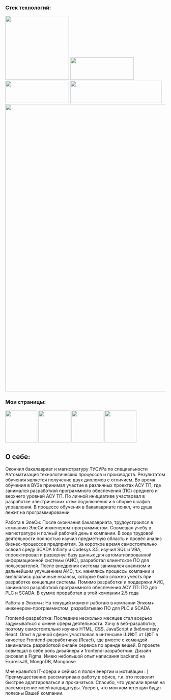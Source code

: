 
### Cтек технологий:
<img src="https://img.shields.io/badge/HTML-black?style=for-the-badge&logo=HTML5&logoColor=red" width="200"/> <img src="https://img.shields.io/badge/CSS-black?style=for-the-badge&logo=CSS3&logoColor=7473c9" width="200" height="70"/> <img src="https://img.shields.io/badge/SCSS-black?style=for-the-badge&logo=Sass&logoColor=7473c9" width="200" height="70"/> <img src="https://img.shields.io/badge/JavaScript-black?style=for-the-badge&logo=JavaScript&logoColor=orange" width="287" height="70"/> 
<img src="https://img.shields.io/badge/React-black?style=for-the-badge&logo=React&logoColor=blue" width="900"/>

### Мои страницы:
[<img src="https://img.shields.io/badge/-white?style=for-the-badge&logo=Habr&logoColor=7473c9" width="100"/>](https://career.habr.com/kairatkaldar)
[<img src="https://img.shields.io/badge/-white?style=for-the-badge&logo=Telegram&logoColor=7473c9" width="100"/>](
https://t.me/thenotoriousmma9)
[<img src="https://img.shields.io/badge/-white?style=for-the-badge&logo=instagram&logoColor=e84f0e" width="100"/>](https://www.instagram.com/thenotoriousmma9/)
[<img src="https://img.shields.io/badge/-white?style=for-the-badge&logo=VK&logoColor=blue" width="100"/>](https://vk.com/kaldar)

## О себе:
Окончил бакалавриат и магистратуру ТУСУРа по специальности Автоматизация технологических процессов и производств. Результатом обучения является получение двух дипломов с отличием.
Во время обучения в ВУЗе принимал участие в различных проектах АСУ ТП, где занимался разработкой программного обеспечения (ПО) среднего и верхнего уровней АСУ ТП. По личной инициативе участвовал в разработке электрических схем подключения и в сборке шкафов управления. В процессе обучения в бакалавриате понял, что душа лежит на программировании

Работа в ЭлеСи:
После окончания бакалавриата, трудоустроился в компанию ЭлеСи инженером-программистом. Совмещал учебу в магистратуре и полный рабочий день в компании. В ходе трудовой деятельности полностью изучил предметную область и провёл анализ бизнес-процессов предприятия. За короткое время самостоятельно освоил среду SCADA Infinity и Codesys 3.5, изучил SQL и VBA, спроектировал и развернул базу данных для автоматизированной информационной системы (АИС), разработал клиентское ПО для пользователей.
После внедрения системы занимался анализом и дальнейшим улучшением АИС, т.к. менялись процессы компании и выявлялись различные нюансы, которые было сложно учесть при разработке концепции системы.
Помимо разработки и поддержки АИС, занимался разработкой программного обеспечения АСУ ТП: ПО для PLC и SCADA. В сумме проработал в этой компании 2.5 года

Работа в Элком+:
На текущий момент работаю в компании Элком+ инженером-программистом: разрабатываю ПО для PLC и SCADA

Frontend-разработка:
Последние несколько месяцев стал всерьез задумываться о смене сферы деятельности. Хочу в веб-разработку, поэтому самостоятельно изучаю HTML, CSS, JavaScript и библиотеку React.
Опыт в данной сфере: участвовал в интенсиве ШИФТ от ЦФТ в качестве Frontend-разработчика (React), где вместе с командой занимались разработкой онлайн сервиса по аренде вещей. В проекте совмещал в себе роль дизайнера и frontend-разработчик. Дизайн рисовал в Figma.
Имею небольшой опыт написания backend на ExpressJS, MongoDB, Mongoose  

Мне нравится IT-сфера и сейчас я полон энергии и мотивации : ) 
Преимущественно рассматриваю работу в офисе, т.к. это позволит быстрее адаптироваться и прокачаться.
Спасибо, что уделили время на рассмотрение моей кандидатуры. Уверен, что мои компетенции будут полезны Вашей компании.
